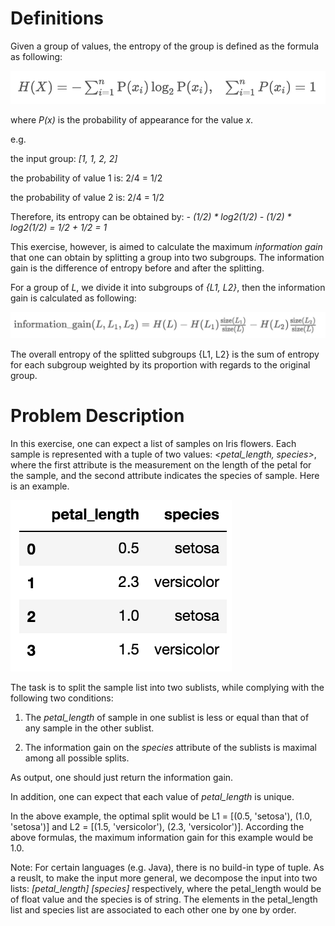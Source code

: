 # Definitions #

Given a group of values, the entropy of the group is defined as the formula as following:

![](entropy_formula.png)

where *P(x)* is the probability of appearance for the value *x*.

e.g.

the input group: *[1, 1, 2, 2]*

the probability of value 1 is:  2/4 = 1/2

the probability of value 2 is:  2/4 = 1/2

Therefore, its entropy can be obtained by: *- (1/2) * log2(1/2) - (1/2) * log2(1/2) = 1/2 + 1/2 = 1*

This exercise, however, is aimed to calculate the maximum *information gain* that one can obtain by splitting a group into two subgroups. The information gain is the difference of entropy before and after the splitting.

For a group of *L*, we divide it into subgroups of *{L1, L2}*, then the information gain is calculated as following:

![](information_gain_formula.png)

The overall entropy of the splitted subgroups {L1, L2} is the sum of entropy for each subgroup weighted by its proportion with regards to the original group.

# Problem Description #

In this exercise, one can expect a list of samples on Iris flowers. Each sample is represented with a tuple of two values: *<petal_length, species>*, where the first attribute is the measurement on the length of the petal for the sample, and the second attribute indicates the species of sample. Here is an example.

![](exercise_info_gain.png)

The task is to split the sample list into two sublists, while complying with the following two conditions:

1. The *petal_length* of sample in one sublist is less or equal than that of any sample in the other sublist.

2. The information gain on the *species* attribute of the sublists is maximal among all possible splits.

As output, one should just return the information gain.

In addition, one can expect that each value of *petal_length* is unique.


In the above example, the optimal split would be L1 = [(0.5, 'setosa'), (1.0, 'setosa')] and L2 = [(1.5, 'versicolor'), (2.3, 'versicolor')]. According the above formulas, the maximum information gain for this example would be 1.0.

Note:  For certain languages (e.g. Java), there is no build-in type of tuple. As a reuslt, to make the input more general, we decompose the input into two lists: *[petal_length]* *[species]* respectively, where the petal_length would be of float value and the species is of string. The elements in the petal_length list and species list are associated to each other one by one by order.
